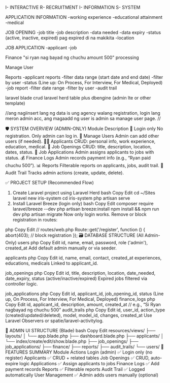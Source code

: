 I- INTERACTIVE
R- RECRUITMENT
I- INFORMATION
S- SYSTEM


APPLICATION INFORMATION
    -working experience
    -educational attainment
    -medical

JOB OPENING
    -job title
    -job description
    -data needed
    -data expiry
    -status (active, inactive, expired) pag expired di na makikita
    -location

JOB APPLICATION
    -applicant
    -job

Finance
"si ryan nag bayad ng chuchu amount 500" processing 

Manage User

Reports
    -applicant reports
        -filter data range (start date and end date)
        -filter by user 
        -status (Line up: On Process, For Interview, For Medical, Deployed)
    -job report
        -filter date range
        -filter by user
    -audit trail

laravel blade crud  laravel herd table plus dbengine (admin lte or other template)


//ang nagiinsert lang ng data is ung agency 
walang registration, login lang meron admin acc, ang magaadd ng user is admin sa manage user page. //


























🛡️ SYSTEM OVERVIEW (ADMIN-ONLY)
Module	Description
🔐 Login only	No registration. Only admin can log in.
👥 Manage Users	Admin can add other users (if needed).
🧑‍💼 Applicants	CRUD: personal info, work experience, education, medical.
📣 Job Openings	CRUD: title, description, location, dates, status.
📄 Job Applications	Admin assigns applicants to jobs with status.
💰 Finance Logs	Admin records payment info (e.g., “Ryan paid chuchu 500”).
📊 Reports	Filterable reports on applicants, jobs, audit trail.
🧾 Audit Trail	Tracks admin actions (create, update, delete).

✅ PROJECT SETUP (Recommended Flow)
1. Create Laravel project using Laravel Herd
bash
Copy
Edit
cd ~/Sites
laravel new iris-system
cd iris-system
php artisan serve
2. Install Laravel Breeze (login only)
bash
Copy
Edit
composer require laravel/breeze --dev
php artisan breeze:install
npm install && npm run dev
php artisan migrate
Now only login works. Remove or block registration in routes:

php
Copy
Edit
// routes/web.php
Route::get('/register', function () {
    abort(403); // block registration
});
🗃️ DATABASE STRUCTURE (All Admin-Only)
users
php
Copy
Edit
id, name, email, password, role ('admin'), created_at
Add default admin manually or via seeder.

applicants
php
Copy
Edit
id, name, email, contact, created_at
experiences, educations, medicals
Linked to applicant_id.

job_openings
php
Copy
Edit
id, title, description, location, date_needed, date_expiry, status (active/inactive/expired)
Expired jobs filtered via controller logic.

job_applications
php
Copy
Edit
id, applicant_id, job_opening_id, status (Line up, On Process, For Interview, For Medical, Deployed)
finance_logs
php
Copy
Edit
id, applicant_id, description, amount, created_at
// e.g., “Si Ryan nagbayad ng chuchu 500”
audit_trails
php
Copy
Edit
id, user_id, action_type (created/updated/deleted), model, model_id, changes, created_at
Use Laravel Observers or spatie/laravel-activitylog.

📁 ADMIN UI STRUCTURE (Blade)
bash
Copy
Edit
resources/views/
├── layouts/
│   └── app.blade.php
├── dashboard.blade.php
├── applicants/
│   └── index/create/edit/show.blade.php
├── job_openings/
├── job_applications/
├── finance/
├── reports/
├── audit_trails/
└── users/
🧩 FEATURES SUMMARY
Module	Actions
Login (admin)	✅ Login only (no register)
Applicants	✅ CRUD + related tables
Job Openings	✅ CRUD, auto-expire logic
Applications	✅ Assign applicants to jobs
Finance Logs	✅ Add payment records
Reports	✅ Filterable reports
Audit Trail	✅ Logged automatically
User Management	✅ Admin adds users manually (optional)



